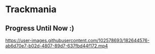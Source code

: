 # Trackmania

## Progress Until Now :)

https://user-images.githubusercontent.com/102578693/182644576-ab6d70e7-b02d-4807-89d7-637fbd44f172.mp4
